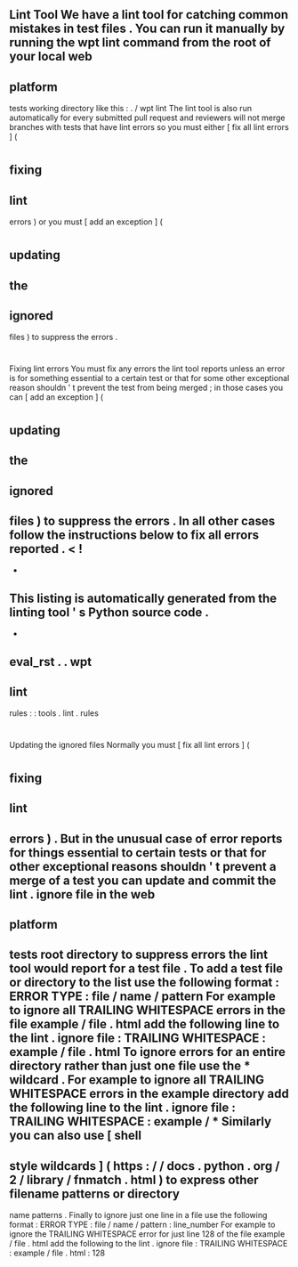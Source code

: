 #
Lint
Tool
We
have
a
lint
tool
for
catching
common
mistakes
in
test
files
.
You
can
run
it
manually
by
running
the
wpt
lint
command
from
the
root
of
your
local
web
-
platform
-
tests
working
directory
like
this
:
.
/
wpt
lint
The
lint
tool
is
also
run
automatically
for
every
submitted
pull
request
and
reviewers
will
not
merge
branches
with
tests
that
have
lint
errors
so
you
must
either
[
fix
all
lint
errors
]
(
#
fixing
-
lint
-
errors
)
or
you
must
[
add
an
exception
]
(
#
updating
-
the
-
ignored
-
files
)
to
suppress
the
errors
.
#
#
Fixing
lint
errors
You
must
fix
any
errors
the
lint
tool
reports
unless
an
error
is
for
something
essential
to
a
certain
test
or
that
for
some
other
exceptional
reason
shouldn
'
t
prevent
the
test
from
being
merged
;
in
those
cases
you
can
[
add
an
exception
]
(
#
updating
-
the
-
ignored
-
files
)
to
suppress
the
errors
.
In
all
other
cases
follow
the
instructions
below
to
fix
all
errors
reported
.
<
!
-
-
This
listing
is
automatically
generated
from
the
linting
tool
'
s
Python
source
code
.
-
-
>
eval_rst
.
.
wpt
-
lint
-
rules
:
:
tools
.
lint
.
rules
#
#
Updating
the
ignored
files
Normally
you
must
[
fix
all
lint
errors
]
(
#
fixing
-
lint
-
errors
)
.
But
in
the
unusual
case
of
error
reports
for
things
essential
to
certain
tests
or
that
for
other
exceptional
reasons
shouldn
'
t
prevent
a
merge
of
a
test
you
can
update
and
commit
the
lint
.
ignore
file
in
the
web
-
platform
-
tests
root
directory
to
suppress
errors
the
lint
tool
would
report
for
a
test
file
.
To
add
a
test
file
or
directory
to
the
list
use
the
following
format
:
ERROR
TYPE
:
file
/
name
/
pattern
For
example
to
ignore
all
TRAILING
WHITESPACE
errors
in
the
file
example
/
file
.
html
add
the
following
line
to
the
lint
.
ignore
file
:
TRAILING
WHITESPACE
:
example
/
file
.
html
To
ignore
errors
for
an
entire
directory
rather
than
just
one
file
use
the
*
wildcard
.
For
example
to
ignore
all
TRAILING
WHITESPACE
errors
in
the
example
directory
add
the
following
line
to
the
lint
.
ignore
file
:
TRAILING
WHITESPACE
:
example
/
*
Similarly
you
can
also
use
[
shell
-
style
wildcards
]
(
https
:
/
/
docs
.
python
.
org
/
2
/
library
/
fnmatch
.
html
)
to
express
other
filename
patterns
or
directory
-
name
patterns
.
Finally
to
ignore
just
one
line
in
a
file
use
the
following
format
:
ERROR
TYPE
:
file
/
name
/
pattern
:
line_number
For
example
to
ignore
the
TRAILING
WHITESPACE
error
for
just
line
128
of
the
file
example
/
file
.
html
add
the
following
to
the
lint
.
ignore
file
:
TRAILING
WHITESPACE
:
example
/
file
.
html
:
128
